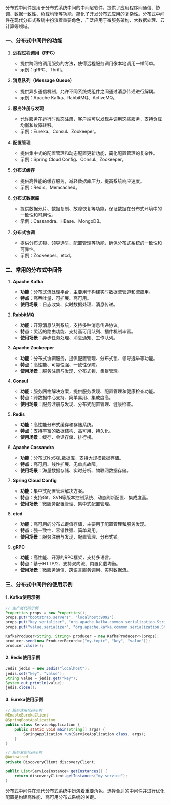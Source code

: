 分布式中间件是用于分布式系统中间的中间层软件，提供了应用程序间通信、协调、数据一致性、负载均衡等功能，简化了开发分布式应用的复杂性。分布式中间件在现代分布式系统中扮演着重要角色，广泛应用于微服务架构、大数据处理、云计算等领域。

### 一、分布式中间件的功能
1. **远程过程调用（RPC）**
   - 提供跨网络调用服务的方法，使得远程服务调用像本地调用一样简单。
   - 示例：gRPC、Thrift。

2. **消息队列（Message Queue）**
   - 提供异步通信机制，允许不同系统或组件之间通过消息传递进行解耦。
   - 示例：Apache Kafka、RabbitMQ、ActiveMQ。

3. **服务注册与发现**
   - 允许服务在运行时动态注册，客户端可以发现并调用这些服务，支持负载均衡和故障转移。
   - 示例：Eureka、Consul、Zookeeper。

4. **配置管理**
   - 提供集中式的配置管理和动态配置更新功能，简化配置管理的复杂性。
   - 示例：Spring Cloud Config、Consul、Zookeeper。

5. **分布式缓存**
   - 提供高性能的缓存服务，减轻数据库压力，提高系统响应速度。
   - 示例：Redis、Memcached。

6. **分布式数据库**
   - 提供数据分片、数据复制、故障恢复等功能，保证数据在分布式环境中的一致性和可用性。
   - 示例：Cassandra、HBase、MongoDB。

7. **分布式协调**
   - 提供分布式锁、领导选举、配置管理等功能，确保分布式系统的一致性和可靠性。
   - 示例：Zookeeper、etcd。

### 二、常用的分布式中间件

1. **Apache Kafka**
   - **功能**：分布式流处理平台，主要用于构建实时数据流管道和流应用。
   - **特点**：高吞吐量、可扩展、高可用。
   - **使用场景**：日志收集、实时数据处理、消息传递。

2. **RabbitMQ**
   - **功能**：开源消息队列系统，支持多种消息传递协议。
   - **特点**：灵活的路由功能、支持高可用队列、插件机制丰富。
   - **使用场景**：异步任务处理、消息通知、工作队列。

3. **Apache Zookeeper**
   - **功能**：分布式协调服务，提供配置管理、分布式锁、领导选举等功能。
   - **特点**：高性能、可靠性强、一致性保障。
   - **使用场景**：服务注册与发现、分布式锁、集群管理。

4. **Consul**
   - **功能**：服务网格解决方案，提供服务发现、配置管理和健康检查功能。
   - **特点**：跨数据中心支持、简单易用、集成度高。
   - **使用场景**：服务注册与发现、分布式配置管理、健康检查。

5. **Redis**
   - **功能**：高性能分布式缓存和存储系统。
   - **特点**：支持丰富的数据结构、高可用、持久化。
   - **使用场景**：缓存、会话存储、排行榜。

6. **Apache Cassandra**
   - **功能**：分布式NoSQL数据库，支持大规模数据存储。
   - **特点**：高可用、线性扩展、无单点故障。
   - **使用场景**：海量数据存储、实时分析、物联网数据存储。

7. **Spring Cloud Config**
   - **功能**：集中式配置管理解决方案。
   - **特点**：支持Git、SVN等版本控制系统、动态刷新配置、集成度高。
   - **使用场景**：微服务配置管理、集中式配置管理。

8. **etcd**
   - **功能**：高可用的分布式键值存储，主要用于配置管理和服务发现。
   - **特点**：强一致性、容错性强、简单易用。
   - **使用场景**：服务注册与发现、配置管理、分布式锁。

9. **gRPC**
   - **功能**：高性能、开源的RPC框架，支持多语言。
   - **特点**：基于HTTP/2、支持双向流、内置负载均衡。
   - **使用场景**：微服务通信、跨语言服务调用、实时数据流。

### 三、分布式中间件的使用示例

#### 1. Kafka使用示例
```java
// 生产者代码示例
Properties props = new Properties();
props.put("bootstrap.servers", "localhost:9092");
props.put("key.serializer", "org.apache.kafka.common.serialization.StringSerializer");
props.put("value.serializer", "org.apache.kafka.common.serialization.StringSerializer");

KafkaProducer<String, String> producer = new KafkaProducer<>(props);
producer.send(new ProducerRecord<>("my-topic", "key", "value"));
producer.close();
```

#### 2. Redis使用示例
```java
Jedis jedis = new Jedis("localhost");
jedis.set("key", "value");
String value = jedis.get("key");
System.out.println(value);
jedis.close();
```

#### 3. Eureka使用示例
```java
// 服务注册代码示例
@EnableEurekaClient
@SpringBootApplication
public class ServiceApplication {
    public static void main(String[] args) {
        SpringApplication.run(ServiceApplication.class, args);
    }
}

// 服务发现代码示例
@Autowired
private DiscoveryClient discoveryClient;

public List<ServiceInstance> getInstances() {
    return discoveryClient.getInstances("my-service");
}
```

分布式中间件在现代分布式系统中扮演着重要角色，选择合适的中间件并进行优化配置是构建高性能、高可用分布式系统的关键。